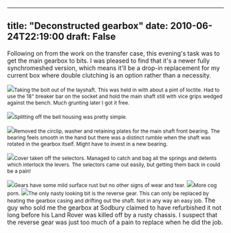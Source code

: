 
---
title: "Deconstructed gearbox"
date: 2010-06-24T22:19:00
draft: False
---

Following on from the work on the transfer case, this evening's task was to get the main gearbox to bits.  I was pleased to find that it's a newer fully <span>synchromeshed</span> version, which means it'll be a drop-in replacement for my current box where double clutching is an option rather than a necessity.

<a href="http://2.bp.blogspot.com/_62oTnOHwOSo/TCPaW0HNGFI/AAAAAAAACLk/sBZLwEO58aQ/s1600/IMG_9963.JPG"><img src="http://2.bp.blogspot.com/_62oTnOHwOSo/TCPaW0HNGFI/AAAAAAAACLk/sBZLwEO58aQ/s320/IMG_9963.JPG"/></a><span style="font-size:85%;">Taking the bolt out of the <span>layshaft</span>.  This was held in with about a pint of <span>loctite</span>.  Had to use the 18" breaker bar on the socket and hold the main shaft still with vice grips wedged against the bench.  Much grunting later I got it free.
</span>

<a href="http://3.bp.blogspot.com/_62oTnOHwOSo/TCPaWX9kXOI/AAAAAAAACLc/NxpWFQeN9P8/s1600/IMG_9966.JPG"><img src="http://3.bp.blogspot.com/_62oTnOHwOSo/TCPaWX9kXOI/AAAAAAAACLc/NxpWFQeN9P8/s320/IMG_9966.JPG"/></a><span style="font-size:85%;">Splitting off the bell housing was pretty simple.
</span>

<a href="http://3.bp.blogspot.com/_62oTnOHwOSo/TCPaL5Km5mI/AAAAAAAACLU/06QklxJtmTQ/s1600/IMG_9970.JPG"><img src="http://3.bp.blogspot.com/_62oTnOHwOSo/TCPaL5Km5mI/AAAAAAAACLU/06QklxJtmTQ/s320/IMG_9970.JPG"/></a><span style="font-size:85%;">Removed the <span>circlip</span>, washer and retaining plates for the main shaft front bearing.  The bearing feels smooth in the hand but there was a distinct rumble when the shaft was rotated in the gearbox itself.  Might have to invest in a new bearing.
</span>

<a href="http://3.bp.blogspot.com/_62oTnOHwOSo/TCPaLus_eNI/AAAAAAAACLM/DXYHfuFzqh0/s1600/IMG_9979.JPG"><img src="http://3.bp.blogspot.com/_62oTnOHwOSo/TCPaLus_eNI/AAAAAAAACLM/DXYHfuFzqh0/s320/IMG_9979.JPG"/></a><span style="font-size:85%;">Cover taken off the selectors.  Managed to catch and bag all the springs and <span>detents</span> which interlock the levers.  The selectors came out easily, but getting them back in could be a pain!</span>

<a href="http://1.bp.blogspot.com/_62oTnOHwOSo/TCPaLbcKAbI/AAAAAAAACLE/YDaI4XYXPSo/s1600/IMG_9988.JPG"><img src="http://1.bp.blogspot.com/_62oTnOHwOSo/TCPaLbcKAbI/AAAAAAAACLE/YDaI4XYXPSo/s320/IMG_9988.JPG"/></a><span style="font-size:85%;">Gears have some mild surface rust but no other signs of wear and tear.
</span>
<a href="http://2.bp.blogspot.com/_62oTnOHwOSo/TCPaK6OxqUI/AAAAAAAACK8/eCaynbyIVlQ/s1600/IMG_9990.JPG"><img src="http://2.bp.blogspot.com/_62oTnOHwOSo/TCPaK6OxqUI/AAAAAAAACK8/eCaynbyIVlQ/s320/IMG_9990.JPG"/></a><span style="font-size:85%;">More cog porn.
</span>
<a href="http://1.bp.blogspot.com/_62oTnOHwOSo/TCPaKVk2idI/AAAAAAAACK0/1XDD_cB_GYs/s1600/IMG_9994.JPG"><img src="http://1.bp.blogspot.com/_62oTnOHwOSo/TCPaKVk2idI/AAAAAAAACK0/1XDD_cB_GYs/s320/IMG_9994.JPG"/></a><span style="font-size:85%;">The only nasty looking bit is the reverse gear.  This can only be replaced by heating the gearbox casing and drifting out the shaft.  Not in any way an easy job.
</span>
The guy who sold me the gearbox at <span>Sodbury</span> claimed to have refurbished it not long before his Land Rover was killed off by a rusty chassis.  I suspect that the reverse gear was just too much of a pain to replace when he did the job.